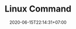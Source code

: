 ---
title: "Linux Command"
date: 2020-06-15T22:14:31+07:00
Description: ""
Tags: []
Categories: []
DisableComments: false
---